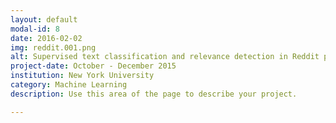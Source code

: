 ```yaml
---
layout: default
modal-id: 8
date: 2016-02-02
img: reddit.001.png
alt: Supervised text classification and relevance detection in Reddit posts
project-date: October - December 2015
institution: New York University
category: Machine Learning
description: Use this area of the page to describe your project.

---
```

